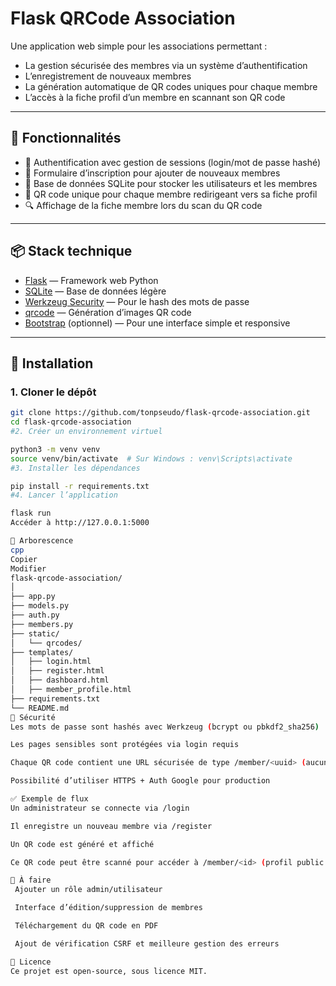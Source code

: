 # Flask QRCode Association

Une application web simple pour les associations permettant :
- La gestion sécurisée des membres via un système d’authentification
- L’enregistrement de nouveaux membres
- La génération automatique de QR codes uniques pour chaque membre
- L’accès à la fiche profil d’un membre en scannant son QR code

---

## 🔧 Fonctionnalités

- 🔐 Authentification avec gestion de sessions (login/mot de passe hashé)
- 📝 Formulaire d’inscription pour ajouter de nouveaux membres
- 🧾 Base de données SQLite pour stocker les utilisateurs et les membres
- 📇 QR code unique pour chaque membre redirigeant vers sa fiche profil
- 🔍 Affichage de la fiche membre lors du scan du QR code

---

## 📦 Stack technique

- [Flask](https://flask.palletsprojects.com/) — Framework web Python
- [SQLite](https://www.sqlite.org/index.html) — Base de données légère
- [Werkzeug Security](https://werkzeug.palletsprojects.com/) — Pour le hash des mots de passe
- [qrcode](https://pypi.org/project/qrcode/) — Génération d’images QR code
- [Bootstrap](https://getbootstrap.com/) (optionnel) — Pour une interface simple et responsive

---

## 🚀 Installation

### 1. Cloner le dépôt

```bash
git clone https://github.com/tonpseudo/flask-qrcode-association.git
cd flask-qrcode-association
#2. Créer un environnement virtuel

python3 -m venv venv
source venv/bin/activate  # Sur Windows : venv\Scripts\activate
#3. Installer les dépendances

pip install -r requirements.txt
#4. Lancer l’application

flask run
Accéder à http://127.0.0.1:5000

📁 Arborescence
cpp
Copier
Modifier
flask-qrcode-association/
│
├── app.py
├── models.py
├── auth.py
├── members.py
├── static/
│   └── qrcodes/
├── templates/
│   ├── login.html
│   ├── register.html
│   ├── dashboard.html
│   ├── member_profile.html
├── requirements.txt
└── README.md
🔐 Sécurité
Les mots de passe sont hashés avec Werkzeug (bcrypt ou pbkdf2_sha256)

Les pages sensibles sont protégées via login requis

Chaque QR code contient une URL sécurisée de type /member/<uuid> (aucune info perso dans le QR)

Possibilité d’utiliser HTTPS + Auth Google pour production

✅ Exemple de flux
Un administrateur se connecte via /login

Il enregistre un nouveau membre via /register

Un QR code est généré et affiché

Ce QR code peut être scanné pour accéder à /member/<id> (profil public du membre)

📌 À faire
 Ajouter un rôle admin/utilisateur

 Interface d’édition/suppression de membres

 Téléchargement du QR code en PDF

 Ajout de vérification CSRF et meilleure gestion des erreurs

📝 Licence
Ce projet est open-source, sous licence MIT.










